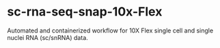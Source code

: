 # sc-rna-seq-snap-10x-Flex
Automated and containerized workflow for 10X Flex single cell and single nuclei RNA (sc/snRNA) data. 
